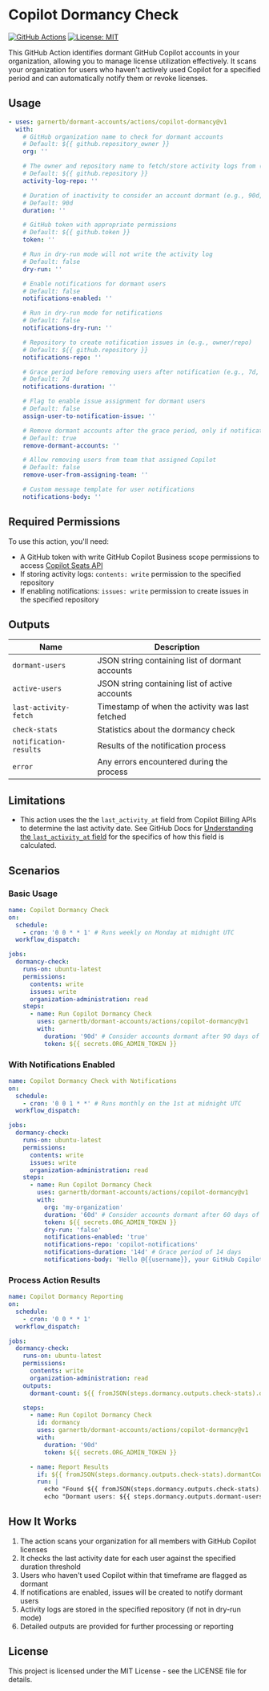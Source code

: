 # Copilot Dormancy Check

[![GitHub Actions](https://img.shields.io/badge/GitHub%20Actions-Copilot%20Dormancy-blue?logo=github)](https://github.com/garnertb/dormant-accounts/actions)
[![License: MIT](https://img.shields.io/badge/License-MIT-green.svg)](https://opensource.org/licenses/MIT)

This GitHub Action identifies dormant GitHub Copilot accounts in your organization, allowing you to manage license utilization effectively. It scans your organization for users who haven't actively used Copilot for a specified period and can automatically notify them or revoke licenses.

## Usage

<!-- start usage -->

```yaml
- uses: garnertb/dormant-accounts/actions/copilot-dormancy@v1
  with:
    # GitHub organization name to check for dormant accounts
    # Default: ${{ github.repository_owner }}
    org: ''

    # The owner and repository name to fetch/store activity logs from (e.g., owner/repo)
    # Default: ${{ github.repository }}
    activity-log-repo: ''

    # Duration of inactivity to consider an account dormant (e.g., 90d, 3m, 1y)
    # Default: 90d
    duration: ''

    # GitHub token with appropriate permissions
    # Default: ${{ github.token }}
    token: ''

    # Run in dry-run mode will not write the activity log
    # Default: false
    dry-run: ''

    # Enable notifications for dormant users
    # Default: false
    notifications-enabled: ''

    # Run in dry-run mode for notifications
    # Default: false
    notifications-dry-run: ''

    # Repository to create notification issues in (e.g., owner/repo)
    # Default: ${{ github.repository }}
    notifications-repo: ''

    # Grace period before removing users after notification (e.g., 7d, 2w, 1m)
    # Default: 7d
    notifications-duration: ''

    # Flag to enable issue assignment for dormant users
    # Default: false
    assign-user-to-notification-issue: ''

    # Remove dormant accounts after the grace period, only if notifications are enabled
    # Default: true
    remove-dormant-accounts: ''

    # Allow removing users from team that assigned Copilot
    # Default: false
    remove-user-from-assigning-team: ''

    # Custom message template for user notifications
    notifications-body: ''
```

<!-- end usage -->

## Required Permissions

To use this action, you'll need:

- A GitHub token with write GitHub Copilot Business scope permissions to access [Copilot Seats API](https://docs.github.com/en/rest/authentication/permissions-required-for-github-apps?apiVersion=2022-11-28#organization-permissions-for-github-copilot-business)
- If storing activity logs: `contents: write` permission to the specified repository
- If enabling notifications: `issues: write` permission to create issues in the specified repository

## Outputs

| Name                   | Description                                     |
| ---------------------- | ----------------------------------------------- |
| `dormant-users`        | JSON string containing list of dormant accounts |
| `active-users`         | JSON string containing list of active accounts  |
| `last-activity-fetch`  | Timestamp of when the activity was last fetched |
| `check-stats`          | Statistics about the dormancy check             |
| `notification-results` | Results of the notification process             |
| `error`                | Any errors encountered during the process       |

## Limitations

- This action uses the the `last_activity_at` field from Copilot Billing APIs to determine the last activity date. See GitHub Docs for [Understanding the `last_activity_at` field](https://docs.github.com/en/copilot/managing-copilot/managing-github-copilot-in-your-organization/reviewing-activity-related-to-github-copilot-in-your-organization/reviewing-user-activity-data-for-copilot-in-your-organization#understanding-the-last_activity_at-calculation) for the specifics of how this field is calculated.

## Scenarios

### Basic Usage

```yaml
name: Copilot Dormancy Check
on:
  schedule:
    - cron: '0 0 * * 1' # Runs weekly on Monday at midnight UTC
  workflow_dispatch:

jobs:
  dormancy-check:
    runs-on: ubuntu-latest
    permissions:
      contents: write
      issues: write
      organization-administration: read
    steps:
      - name: Run Copilot Dormancy Check
        uses: garnertb/dormant-accounts/actions/copilot-dormancy@v1
        with:
          duration: '90d' # Consider accounts dormant after 90 days of inactivity
          token: ${{ secrets.ORG_ADMIN_TOKEN }}
```

### With Notifications Enabled

```yaml
name: Copilot Dormancy Check with Notifications
on:
  schedule:
    - cron: '0 0 1 * *' # Runs monthly on the 1st at midnight UTC
  workflow_dispatch:

jobs:
  dormancy-check:
    runs-on: ubuntu-latest
    permissions:
      contents: write
      issues: write
      organization-administration: read
    steps:
      - name: Run Copilot Dormancy Check
        uses: garnertb/dormant-accounts/actions/copilot-dormancy@v1
        with:
          org: 'my-organization'
          duration: '60d' # Consider accounts dormant after 60 days of inactivity
          token: ${{ secrets.ORG_ADMIN_TOKEN }}
          dry-run: 'false'
          notifications-enabled: 'true'
          notifications-repo: 'copilot-notifications'
          notifications-duration: '14d' # Grace period of 14 days
          notifications-body: 'Hello @{{username}}, your GitHub Copilot license has been inactive for {{duration}}. To keep your license, please use Copilot within the next {{gracePeriod}}.'
```

### Process Action Results

```yaml
name: Copilot Dormancy Reporting
on:
  schedule:
    - cron: '0 0 * * 1'
  workflow_dispatch:

jobs:
  dormancy-check:
    runs-on: ubuntu-latest
    permissions:
      contents: write
      organization-administration: read
    outputs:
      dormant-count: ${{ fromJSON(steps.dormancy.outputs.check-stats).dormantCount }}

    steps:
      - name: Run Copilot Dormancy Check
        id: dormancy
        uses: garnertb/dormant-accounts/actions/copilot-dormancy@v1
        with:
          duration: '90d'
          token: ${{ secrets.ORG_ADMIN_TOKEN }}

      - name: Report Results
        if: ${{ fromJSON(steps.dormancy.outputs.check-stats).dormantCount > 0 }}
        run: |
          echo "Found ${{ fromJSON(steps.dormancy.outputs.check-stats).dormantCount }} dormant users"
          echo "Dormant users: ${{ steps.dormancy.outputs.dormant-users }}"
```

## How It Works

1. The action scans your organization for all members with GitHub Copilot licenses
2. It checks the last activity date for each user against the specified duration threshold
3. Users who haven't used Copilot within that timeframe are flagged as dormant
4. If notifications are enabled, issues will be created to notify dormant users
5. Activity logs are stored in the specified repository (if not in dry-run mode)
6. Detailed outputs are provided for further processing or reporting

## License

This project is licensed under the MIT License - see the LICENSE file for details.
